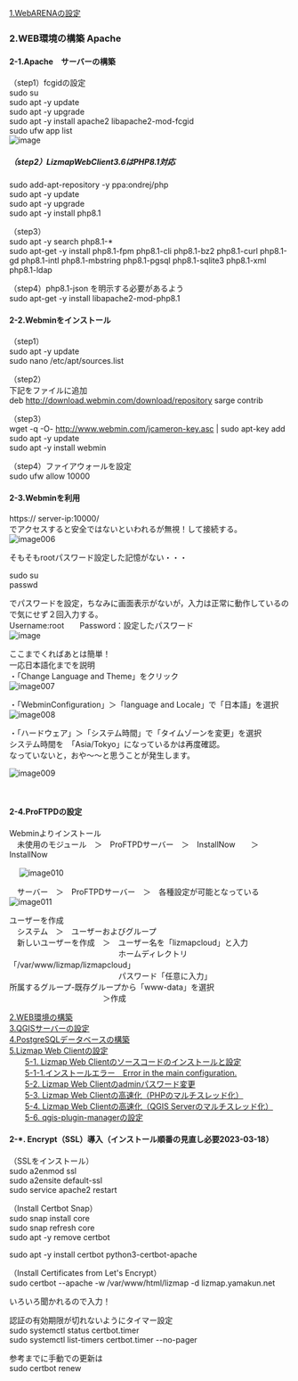[1.WebARENAの設定](https://github.com/yamamoto-ryuzo/Lizmap-installation-Japanese-memo/blob/main/1.%E4%BB%AE%E6%83%B3%E7%92%B0%E5%A2%83%E3%81%AE%E8%A8%AD%E5%AE%9A.md)   
### 2.WEB環境の構築  Apache
#### 2-1.Apache　サーバーの構築  
（step1）fcgidの設定   
sudo su  
sudo apt -y update  
sudo apt -y upgrade  
sudo apt -y install apache2 libapache2-mod-fcgid  
sudo ufw app list  
![image](https://user-images.githubusercontent.com/86514652/221405257-3878eb66-b1e5-46ae-800a-98a562d6a054.png)
 
##### （step2）LizmapWebClient3.6はPHP8.1対応  
sudo add-apt-repository -y ppa:ondrej/php  
sudo apt -y update  
sudo apt -y upgrade  
sudo apt -y install php8.1  

（step3）  
sudo apt -y search php8.1-*  
sudo apt-get  -y install php8.1-fpm php8.1-cli php8.1-bz2 php8.1-curl php8.1-gd php8.1-intl php8.1-mbstring php8.1-pgsql php8.1-sqlite3 php8.1-xml php8.1-ldap  

（step4）php8.1-json を明示する必要があるよう  
sudo apt-get -y  install libapache2-mod-php8.1  

#### 2-2.Webminをインストール  
（step1）  
sudo apt -y update  
sudo nano /etc/apt/sources.list  

（step2）  
下記をファイルに追加  
deb http://download.webmin.com/download/repository sarge contrib  

（step3）  
wget -q -O- http://www.webmin.com/jcameron-key.asc | sudo apt-key add  
sudo apt -y update  
sudo apt -y install webmin  

（step4）ファイアウォールを設定  
sudo ufw allow 10000  

#### 2-3.Webminを利用  

https:// server-ip:10000/  
でアクセスすると安全ではないといわれるが無視！して接続する。  
 ![image006](https://user-images.githubusercontent.com/86514652/174401813-5b4ad211-2ab1-4c3e-8561-def64ac9dc9e.png)


そもそもrootパスワード設定した記憶がない・・・  

sudo su  
passwd  

でパスワードを設定，ちなみに画面表示がないが，入力は正常に動作しているので気にせず２回入力する。  
Username:root　　Password：設定したパスワード  
![image](https://user-images.githubusercontent.com/86514652/210163944-832dad2b-dc91-449b-8b4e-53a6b2b1e5ea.png)  


ここまでくればあとは簡単！  
一応日本語化までを説明  
・「Change Language and Theme」をクリック  
 ![image007](https://user-images.githubusercontent.com/86514652/174401866-f894dd5f-7a7e-4603-aeaa-8b341c0fa5b2.png)

・「WebminConfiguration」＞「language and Locale」で「日本語」を選択  
 ![image008](https://user-images.githubusercontent.com/86514652/174401898-b4c0e7ba-6c11-4ecd-bef9-b44090cb1513.png)

・「ハードウェア」＞「システム時間」で「タイムゾーンを変更」を選択  
システム時間を　「Asia/Tokyo」になっているかは再度確認。  
なっていないと，おや～～と思うことが発生します。  

 ![image009](https://user-images.githubusercontent.com/86514652/174401933-8c65d0f4-552d-4329-835b-71c0f68d8162.png)

 
#### 2-4.ProFTPDの設定  

Webminよりインストール  
　未使用のモジュール　＞　ProFTPDサーバー　＞　InstallNow　　＞　InstallNow  

　 ![image010](https://user-images.githubusercontent.com/86514652/174402087-56c59192-f77b-4e48-a2f0-fb2fadd5e23c.png)


　サーバー　＞　ProFTPDサーバー　＞　各種設定が可能となっている  
 ![image011](https://user-images.githubusercontent.com/86514652/174402121-77a4c827-d239-46cd-92c9-3372b14e35f9.png)

ユーザーを作成  
　システム　＞　ユーザーおよびグループ  
　新しいユーザーを作成　＞　ユーザー名を「lizmapcloud」と入力  
　　　　　　　　　　　　　　ホームディレクトリ「/var/www/lizmap/lizmapcloud」  
　　　　　　　　　　　　　　パスワード「任意に入力」  
所属するグループ-既存グループから「www-data」を選択  
　　　　　　　　　　　　＞作成  

[2.WEB環境の構築](https://github.com/yamamoto-ryuzo/Lizmap-installation-Japanese-memo/blob/main/2.WEB%E7%92%B0%E5%A2%83%E3%81%AE%E6%A7%8B%E7%AF%89.md)    
[3.QGISサーバーの設定](https://github.com/yamamoto-ryuzo/Lizmap-installation-Japanese-memo/blob/main/3.QGIS%E3%82%B5%E3%83%BC%E3%83%90%E3%83%BC%E3%81%AE%E8%A8%AD%E5%AE%9A.md)  
[4.PostgreSQLデータベースの構築](https://github.com/yamamoto-ryuzo/Lizmap-installation-Japanese-memo/blob/main/4.PostgreSQL%E3%83%87%E3%83%BC%E3%82%BF%E3%83%99%E3%83%BC%E3%82%B9%E3%81%AE%E6%A7%8B%E7%AF%89.md)  
[5.Lizmap Web Clientの設定](https://github.com/yamamoto-ryuzo/Lizmap-installation-Japanese-memo/tree/main/5.Lizmap%20Web%20Client%E3%81%AE%E8%A8%AD%E5%AE%9A)  
　　[5-1. Lizmap Web Clientのソースコードのインストールと設定](https://github.com/yamamoto-ryuzo/Lizmap-installation-Japanese-memo/blob/main/5.Lizmap%20Web%20Client%E3%81%AE%E8%A8%AD%E5%AE%9A/5-1%20.Lizmap%20Web%20Client%E3%81%AE%E3%82%A4%E3%83%B3%E3%82%B9%E3%83%88%E3%83%BC%E3%83%AB.md)  
　　[5-1-1.インストールエラー　Error in the main configuration.](https://github.com/yamamoto-ryuzo/Lizmap-installation-Japanese-memo/blob/main/5.Lizmap%20Web%20Client%E3%81%AE%E8%A8%AD%E5%AE%9A/5-1-1%E3%82%A4%E3%83%B3%E3%82%B9%E3%83%88%E3%83%BC%E3%83%AB%E3%82%A8%E3%83%A9%E3%83%BC%E3%80%80Error%20in%20the%20main%20configuration.md)  
　　[5-2. Lizmap Web Clientのadminパスワード変更](https://github.com/yamamoto-ryuzo/Lizmap-installation-Japanese-memo/blob/main/5.Lizmap%20Web%20Client%E3%81%AE%E8%A8%AD%E5%AE%9A/5-2.Lizmap%20Web%20Client%E3%81%AE%E5%88%9D%E6%9C%9F%E8%A8%AD%E5%AE%9A.md)  
　　[5-3. Lizmap Web Clientの高速化（PHPのマルチスレッド化）](https://github.com/yamamoto-ryuzo/Lizmap-installation-Japanese-memo/blob/main/5.Lizmap%20Web%20Client%E3%81%AE%E8%A8%AD%E5%AE%9A/5-3.Lizmap%20Web%20Client%E3%81%AE%E9%AB%98%E9%80%9F%E5%8C%96%EF%BC%88PHP%E3%81%AE%E3%83%9E%E3%83%AB%E3%83%81%E3%82%B9%E3%83%AC%E3%83%83%E3%83%89%E5%8C%96%EF%BC%89.md)  
　　[5-4. Lizmap Web Clientの高速化（QGIS Serverのマルチスレッド化）](https://github.com/yamamoto-ryuzo/Lizmap-installation-Japanese-memo/blob/main/5.Lizmap%20Web%20Client%E3%81%AE%E8%A8%AD%E5%AE%9A/5-4.Lizmap%20Web%20Client%E3%81%AE%E9%AB%98%E9%80%9F%E5%8C%96%EF%BC%88QGIS%20Server%E3%81%AE%E3%83%9E%E3%83%AB%E3%83%81%E3%82%B9%E3%83%AC%E3%83%83%E3%83%89%E5%8C%96%EF%BC%89.md)  
　　[5-6. qgis-plugin-managerの設定](https://github.com/yamamoto-ryuzo/Lizmap-installation-Japanese-memo/blob/main/5.Lizmap%20Web%20Client%E3%81%AE%E8%A8%AD%E5%AE%9A/5-5.Lizmap%20Web%20Client%E3%81%AE%E9%AB%98%E9%80%9F%E5%8C%96%EF%BC%88py-qgis-server%E3%81%AE%E5%B0%8E%E5%85%A5%EF%BC%89.md) 

#### 2-*. Encrypt（SSL）導入（インストール順番の見直し必要2023-03-18）  
（SSLをインストール）  
sudo a2enmod ssl  
sudo a2ensite default-ssl  
sudo service apache2 restart  

（Install Certbot Snap）  
sudo snap install core  
sudo snap refresh core  
sudo apt -y remove certbot  

sudo apt -y install certbot python3-certbot-apache  

（Install Certificates from Let's Encrypt）  
sudo certbot --apache -w /var/www/html/lizmap -d lizmap.yamakun.net 

いろいろ聞かれるので入力！  

認証の有効期限が切れないようにタイマー設定  
sudo systemctl status certbot.timer  
sudo systemctl list-timers certbot.timer --no-pager  

参考までに手動での更新は  
sudo certbot renew  
